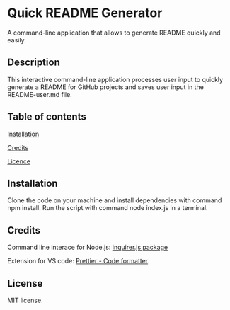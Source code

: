 # Quick README Generator

A command-line application that allows to generate README quickly and easily.

## Description

This interactive command-line application processes user input to quickly generate
a README for GitHub projects and saves user input in the README-user.md file.

## Table of contents

[Installation](#installation)

[Credits](#credits)

[Licence](#license)

## Installation

Clone the code on your machine and install dependencies with command npm install. 
Run the script with command node index.js in a terminal.

## Credits

Command line interace for Node.js: [inquirer.js package](https://www.npmjs.com/package/inquirer)

Extension for VS code: [Prettier - Code formatter](https://marketplace.visualstudio.com/items?itemName=esbenp.prettier-vscode)

## License

MIT license. 
